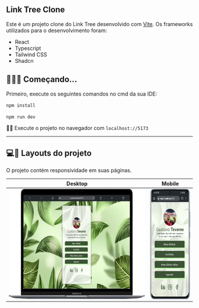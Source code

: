 ## Link Tree Clone

Este é um projeto clone do Link Tree desenvolvido com [Vite](). Os frameworks utilizados para o desenvolvimento foram:

- React
- Typescript
- Tailwind CSS
- Shadcn
&nbsp;

## 👨🏻‍💻 Começando...

Primeiro, execute os seguintes comandos no cmd da sua IDE:

```bash
npm install
```

```bash
npm run dev
```

👍🏻 Execute o projeto no navegador com `localhost://5173`

---
## 💻📱 Layouts do projeto

O projeto contém responsividade em suas páginas.

| Desktop | Mobile |
|--|--|
|<img height="297" src="./github-layouts/desktop.png" /> | <img width="137" height="297" src="./github-layouts/mobile.png" />|
